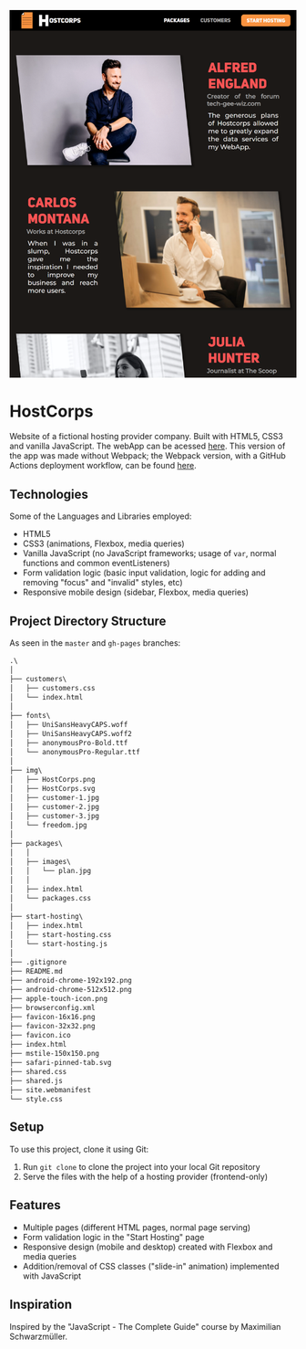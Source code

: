 ![HostCorps](/img/HostCorps.png)

# HostCorps

Website of a fictional hosting provider company. Built with HTML5, CSS3 and vanilla JavaScript. The webApp can be acessed [here](https://nothingnothings.github.io/HostCorps). This version of the app was made without Webpack; the Webpack version, with a GitHub Actions deployment workflow, can be found [here](https://github.com/nothingnothings/HostCorpsWebpackVersion).

## Technologies

Some of the Languages and Libraries employed:

- HTML5
- CSS3 (animations, Flexbox, media queries)
- Vanilla JavaScript (no JavaScript frameworks; usage of `var`, normal functions and common eventListeners)
- Form validation logic (basic input validation, logic for adding and removing "focus" and "invalid" styles, etc)
- Responsive mobile design (sidebar, Flexbox, media queries)

## Project Directory Structure


As seen in the `master` and `gh-pages` branches:

```
.\
│
├── customers\
│   ├── customers.css
│   └── index.html
│
├── fonts\
│   ├── UniSansHeavyCAPS.woff
│   ├── UniSansHeavyCAPS.woff2
│   ├── anonymousPro-Bold.ttf
│   └── anonymousPro-Regular.ttf
│
├── img\
│   ├── HostCorps.png
│   ├── HostCorps.svg
│   ├── customer-1.jpg
│   ├── customer-2.jpg
│   ├── customer-3.jpg
│   └── freedom.jpg
│
├── packages\
│   │
│   ├── images\
│   │   └── plan.jpg
│   │
│   ├── index.html
│   └── packages.css
│
├── start-hosting\
│   ├── index.html
│   ├── start-hosting.css
│   └── start-hosting.js
│
├── .gitignore
├── README.md
├── android-chrome-192x192.png
├── android-chrome-512x512.png
├── apple-touch-icon.png
├── browserconfig.xml
├── favicon-16x16.png
├── favicon-32x32.png
├── favicon.ico
├── index.html
├── mstile-150x150.png
├── safari-pinned-tab.svg
├── shared.css
├── shared.js
├── site.webmanifest
└── style.css
```


## Setup

To use this project, clone it using Git:

1. Run `git clone` to clone the project into your local Git repository
2. Serve the files with the help of a hosting provider (frontend-only)

## Features

- Multiple pages (different HTML pages, normal page serving)
- Form validation logic in the "Start Hosting" page
- Responsive design (mobile and desktop) created with Flexbox and media queries
- Addition/removal of CSS classes ("slide-in" animation) implemented with JavaScript

## Inspiration

Inspired by the "JavaScript - The Complete Guide" course by Maximilian Schwarzmüller.
